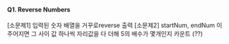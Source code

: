 #### Q1. Reverse Numbers  

[소문제1] 입력된 숫자 배열을 거꾸로reverse 출력 
[소문제2] startNum, endNum 이 주어지면 그 사이 값 하나씩 자리값을 다 더해 5의 배수가 몇개인지 카운트 (??)

 
 
 